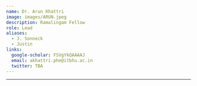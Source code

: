 ```yaml
---
name: Dr. Arun Khattri
image: images/ARUN.jpeg
description: Ramalingam Fellow
role: Lead
aliases:
  - J. Sonneck
  - Justin
links:
  google-scholar: FSVgYkQAAAAJ
  email: akhattri.phe@itbhu.ac.in
  twitter: TBA
---
```


___

